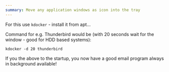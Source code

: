 ```yaml
---
summary: Move any application windows as icon into the tray
---
```


For this use `kdocker` - install it from apt...

Command for e.g. Thunderbird would be (with 20 seconds wait for the window - good for HDD based systems):
```
kdocker -d 20 thunderbird
```
If you the above to the startup, you now have a good email program always in background available!
